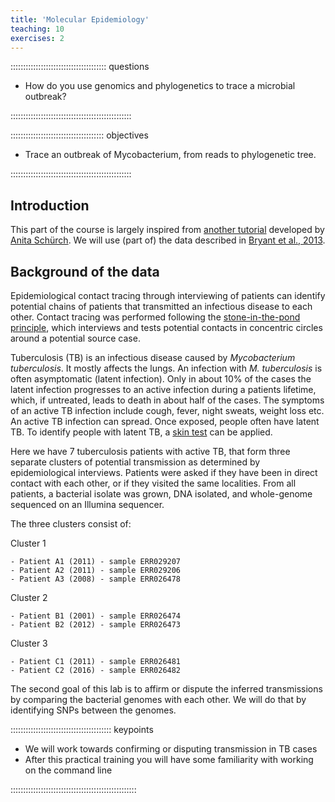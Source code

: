 ```yaml
---
title: 'Molecular Epidemiology'
teaching: 10
exercises: 2
---
```


:::::::::::::::::::::::::::::::::::::: questions 

- How do you use genomics and phylogenetics to trace a microbial outbreak?

::::::::::::::::::::::::::::::::::::::::::::::::

::::::::::::::::::::::::::::::::::::: objectives

- Trace an outbreak of Mycobacterium, from reads to phylogenetic tree.

::::::::::::::::::::::::::::::::::::::::::::::::

## Introduction

This part of the course is largely inspired from [another tutorial](https://github.com/aschuerch/MolecularEpidemiology_AnalysisWGS) developed by [Anita Schürch](https://aschuerch.github.io/). We will use (part of) the data described in [Bryant et al., 2013](https://bmcinfectdis.biomedcentral.com/articles/10.1186/1471-2334-13-110). 


## Background of the data

Epidemiological contact tracing through interviewing of patients can identify potential chains of patients that transmitted an infectious disease to each other. Contact tracing was performed following the [stone-in-the-pond principle](https://www.ncbi.nlm.nih.gov/pubmed/1643300), which  interviews and tests potential contacts in concentric circles around a potential source case.

Tuberculosis (TB) is an infectious disease caused by *Mycobacterium tuberculosis*. It mostly affects the lungs. An infection with *M. tuberculosis* is often asymptomatic (latent infection). Only in about 10% of the cases the latent infection progresses to an active infection during a patients lifetime, which, if untreated, leads to death in about half of the cases. The symptoms of an active TB infection include cough, fever, night sweats, weight loss etc. An active TB infection can spread. Once exposed, people often have latent TB. To identify people with latent TB, a [skin test](https://www.cdc.gov/tb/publications/factsheets/testing/skintesting.htm) can be applied.

Here we have 7 tuberculosis patients with active TB, that form three separate clusters of potential transmission as determined by epidemiological interviews. Patients were asked if they have been in direct contact with each other, or if they visited the same localities. From all patients, a bacterial isolate was grown, DNA isolated, and whole-genome sequenced on an Illumina sequencer.

The three clusters consist of:

Cluster 1

```
- Patient A1 (2011) - sample ERR029207
- Patient A2 (2011) - sample ERR029206
- Patient A3 (2008) - sample ERR026478
```

Cluster 2

```
- Patient B1 (2001) - sample ERR026474
- Patient B2 (2012) - sample ERR026473
```

Cluster 3

```
- Patient C1 (2011) - sample ERR026481
- Patient C2 (2016) - sample ERR026482
```

The second goal of this lab is to affirm or dispute the inferred transmissions by comparing the bacterial genomes with each other. We will do that by identifying SNPs between the genomes.



:::::::::::::::::::::::::::::::::::::::: keypoints

- We will work towards confirming or disputing transmission in TB cases
- After this practical training you will have some familiarity with working on the command line

::::::::::::::::::::::::::::::::::::::::::::::::::

